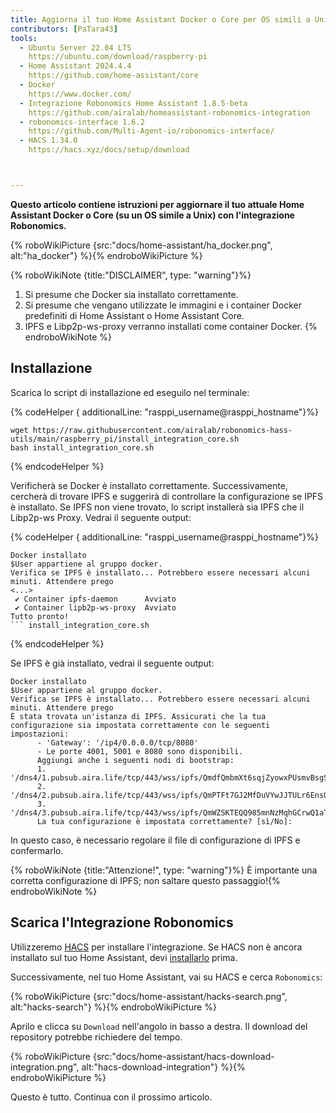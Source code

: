 ```yaml
---
title: Aggiorna il tuo Home Assistant Docker o Core per OS simili a Unix
contributors: [PaTara43]
tools:
  - Ubuntu Server 22.04 LTS
    https://ubuntu.com/download/raspberry-pi
  - Home Assistant 2024.4.4
    https://github.com/home-assistant/core
  - Docker
    https://www.docker.com/
  - Integrazione Robonomics Home Assistant 1.8.5-beta
    https://github.com/airalab/homeassistant-robonomics-integration
  - robonomics-interface 1.6.2
    https://github.com/Multi-Agent-io/robonomics-interface/
  - HACS 1.34.0
    https://hacs.xyz/docs/setup/download



---
```


**Questo articolo contiene istruzioni per aggiornare il tuo attuale Home Assistant Docker o Core (su un OS simile a Unix) con l'integrazione Robonomics.**

{% roboWikiPicture {src:"docs/home-assistant/ha_docker.png", alt:"ha_docker"} %}{% endroboWikiPicture %}

{% roboWikiNote {title:"DISCLAIMER", type: "warning"}%}
  1. Si presume che Docker sia installato correttamente.
  2. Si presume che vengano utilizzate le immagini e i container Docker predefiniti di Home Assistant o Home Assistant Core.
  3. IPFS e Libp2p-ws-proxy verranno installati come container Docker.
{% endroboWikiNote %}


## Installazione

Scarica lo script di installazione ed eseguilo nel terminale:

{% codeHelper { additionalLine: "rasppi_username@rasppi_hostname"}%}

```shell
wget https://raw.githubusercontent.com/airalab/robonomics-hass-utils/main/raspberry_pi/install_integration_core.sh
bash install_integration_core.sh
```

{% endcodeHelper %}

Verificherà se Docker è installato correttamente. Successivamente, cercherà di trovare IPFS e suggerirà di controllare la configurazione se IPFS è installato. Se IPFS non viene trovato, lo script installerà sia IPFS che il Libp2p-ws Proxy. Vedrai il seguente output:

{% codeHelper { additionalLine: "rasppi_username@rasppi_hostname"}%}

```shell
Docker installato
$User appartiene al gruppo docker.
Verifica se IPFS è installato... Potrebbero essere necessari alcuni minuti. Attendere prego
<...>
 ✔ Container ipfs-daemon      Avviato
 ✔ Container lipb2p-ws-proxy  Avviato
Tutto pronto!
``` install_integration_core.sh
```

{% endcodeHelper %}

Se IPFS è già installato, vedrai il seguente output:
```shell
Docker installato
$User appartiene al gruppo docker.
Verifica se IPFS è installato... Potrebbero essere necessari alcuni minuti. Attendere prego
È stata trovata un'istanza di IPFS. Assicurati che la tua configurazione sia impostata correttamente con le seguenti impostazioni:
      - 'Gateway': '/ip4/0.0.0.0/tcp/8080'
      - Le porte 4001, 5001 e 8080 sono disponibili.
      Aggiungi anche i seguenti nodi di bootstrap:
      1. '/dns4/1.pubsub.aira.life/tcp/443/wss/ipfs/QmdfQmbmXt6sqjZyowxPUsmvBsgSGQjm4VXrV7WGy62dv8'
      2. '/dns4/2.pubsub.aira.life/tcp/443/wss/ipfs/QmPTFt7GJ2MfDuVYwJJTULr6EnsQtGVp8ahYn9NSyoxmd9'
      3. '/dns4/3.pubsub.aira.life/tcp/443/wss/ipfs/QmWZSKTEQQ985mnNzMqhGCrwQ1aTA6sxVsorsycQz9cQrw'
      La tua configurazione è impostata correttamente? [sì/No]:

```
In questo caso, è necessario regolare il file di configurazione di IPFS e confermarlo.

{% roboWikiNote {title:"Attenzione!", type: "warning"}%} È importante una corretta configurazione di IPFS; non saltare questo passaggio!{% endroboWikiNote %}

## Scarica l'Integrazione Robonomics

Utilizzeremo [HACS](https://hacs.xyz/) per installare l'integrazione. Se HACS non è ancora installato sul tuo Home Assistant, devi [installarlo](https://hacs.xyz/docs/setup/download/) prima.

Successivamente, nel tuo Home Assistant, vai su HACS e cerca `Robonomics`:

{% roboWikiPicture {src:"docs/home-assistant/hacks-search.png", alt:"hacks-search"} %}{% endroboWikiPicture %}

Aprilo e clicca su `Download` nell'angolo in basso a destra. Il download del repository potrebbe richiedere del tempo.

{% roboWikiPicture {src:"docs/home-assistant/hacs-download-integration.png", alt:"hacs-download-integration"} %}{% endroboWikiPicture %}

Questo è tutto. Continua con il prossimo articolo.